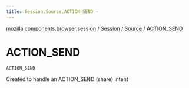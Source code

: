 ```yaml
---
title: Session.Source.ACTION_SEND - 
---
```


[mozilla.components.browser.session](../../index.html) / [Session](../index.html) / [Source](index.html) / [ACTION_SEND](./-a-c-t-i-o-n_-s-e-n-d.html)

# ACTION_SEND

`ACTION_SEND`

Created to handle an ACTION_SEND (share) intent

